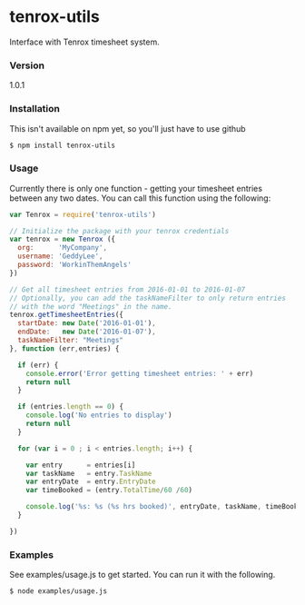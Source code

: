 # tenrox-utils
Interface with Tenrox timesheet system.


### Version
1.0.1



### Installation

This isn't available on npm yet, so you'll just have to use github

```sh
$ npm install tenrox-utils
```



### Usage

Currently there is only one function - getting your timesheet entries between any two dates. You can call this function using the following:

```js
var Tenrox = require('tenrox-utils')

// Initialize the package with your tenrox credentials
var tenrox = new Tenrox ({
  org:      'MyCompany',
  username: 'GeddyLee',
  password: 'WorkinThemAngels'
})

// Get all timesheet entries from 2016-01-01 to 2016-01-07
// Optionally, you can add the taskNameFilter to only return entries
// with the word "Meetings" in the name.
tenrox.getTimesheetEntries({
  startDate: new Date('2016-01-01'),
  endDate:   new Date('2016-01-07'),
  taskNameFilter: "Meetings"
}, function (err,entries) {

  if (err) {
    console.error('Error getting timesheet entries: ' + err)
    return null
  }

  if (entries.length == 0) {
    console.log('No entries to display')
    return null
  }

  for (var i = 0 ; i < entries.length; i++) {

    var entry      = entries[i]
    var taskName   = entry.TaskName
    var entryDate  = entry.EntryDate
    var timeBooked = (entry.TotalTime/60 /60)

    console.log('%s: %s (%s hrs booked)', entryDate, taskName, timeBooked)
  }

})
```


### Examples

See examples/usage.js to get started. You can run it with the following.

```sh
$ node examples/usage.js
```
